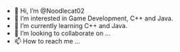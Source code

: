 - 👋 Hi, I’m @Noodlecat02
- 👀 I’m interested in Game Development, C++ and Java.
- 🌱 I’m currently learning C++ and Java.
- 💞️ I’m looking to collaborate on ...
- 📫 How to reach me ...

<!---
Noodlecat02/Noodlecat02 is a ✨ special ✨ repository because its `README.md` (this file) appears on your GitHub profile.
You can click the Preview link to take a look at your changes.
--->
